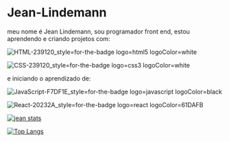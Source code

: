# Jean-Lindemann

meu nome é Jean Lindemann, sou programador front end, estou aprendendo e criando projetos com:
     
![HTML-239120_style=for-the-badge logo=html5 logoColor=white](https://github.com/Jeanlindemann/Jean-Lindemann/assets/162126974/e40a75b7-18ed-44e4-900c-7201369a3eb4)



![CSS-239120_style=for-the-badge logo=css3 logoColor=white](https://github.com/Jeanlindemann/Jean-Lindemann/assets/162126974/adea4440-5d5c-4d27-8ad8-99273addc47e)

   
 
 e iniciando o aprendizado de:
 
 ![JavaScript-F7DF1E_style=for-the-badge logo=javascript logoColor=black](https://github.com/Jeanlindemann/Jean-Lindemann/assets/162126974/01bf628f-1ab5-4c54-b037-43d0e13b70e2)

![React-20232A_style=for-the-badge logo=react logoColor=61DAFB](https://github.com/Jeanlindemann/Jean-Lindemann/assets/162126974/18505a94-34d2-4c0c-87a5-5e9a6258902c)

[![jean stats](https://github-readme-stats.vercel.app/api?username=JeanLindemann)](https://github.com/anuraghazra/github-readme-stats)

[![Top Langs](https://github-readme-stats.vercel.app/api/top-langs/?username=jeanlindemann)](https://github.com/anuraghazra/github-readme-stats)


